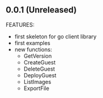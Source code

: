 ## 0.0.1 (Unreleased)

FEATURES:
 * first skeleton for go client library
 * first examples
 * new functions:
   * GetVersion
   * CreateGuest
   * DeleteGuest
   * DeployGuest
   * ListImages
   * ExportFile
